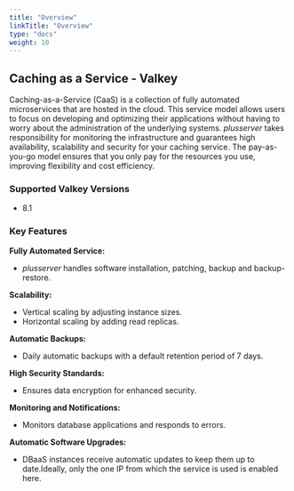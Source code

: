 ```yaml
---
title: "Overview"
linkTitle: "Overview"
type: "docs"
weight: 10
---
```


## Caching  as a Service - Valkey

Caching-as-a-Service (CaaS) is a collection of fully automated microservices that are hosted in the cloud. This service model allows users to focus on developing and optimizing their applications without having to worry about the administration of the underlying systems. *plusserver* takes responsibility for monitoring the infrastructure and guarantees high availability, scalability and security for your caching service. The pay-as-you-go model ensures that you only pay for the resources you use, improving flexibility and cost efficiency.

### Supported Valkey Versions

* 8.1

### Key Features

**Fully Automated Service:**

- *plusserver* handles software installation, patching, backup and backup-restore.

**Scalability:**

- Vertical scaling by adjusting instance sizes.
- Horizontal scaling by adding read replicas.

**Automatic Backups:**

- Daily automatic backups with a default retention period of 7 days.

**High Security Standards:**

- Ensures data encryption for enhanced security.

**Monitoring and Notifications:**

- Monitors database applications and responds to errors.

**Automatic Software Upgrades:**

- DBaaS instances receive automatic updates to keep them up to date.Ideally, only the one IP from which the service is used is enabled here.
